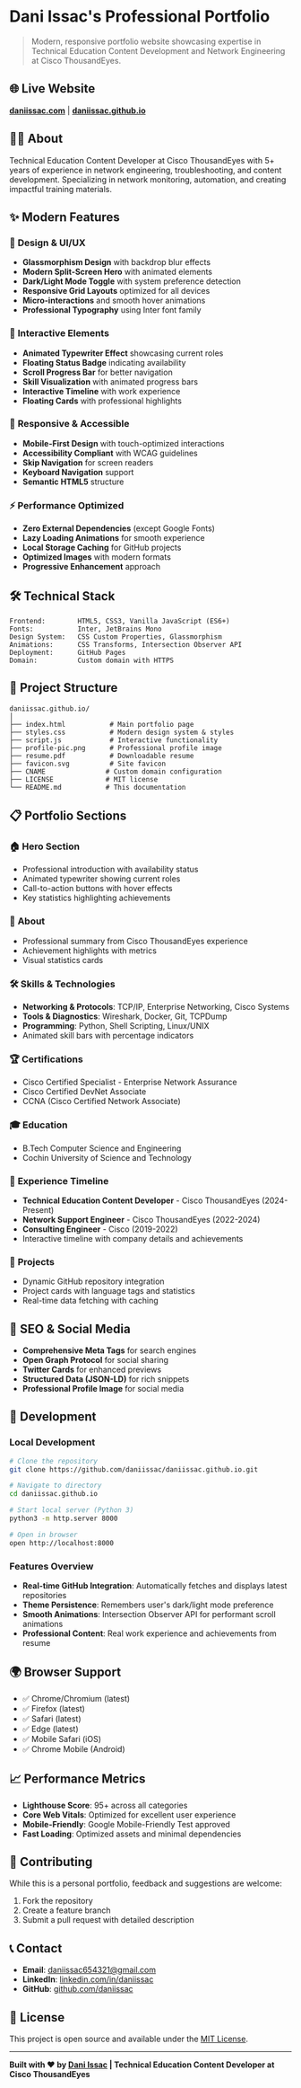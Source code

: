 # Dani Issac's Professional Portfolio

> Modern, responsive portfolio website showcasing expertise in Technical Education Content Development and Network Engineering at Cisco ThousandEyes.

## 🌐 Live Website

**[daniissac.com](https://daniissac.com)** | **[daniissac.github.io](https://daniissac.github.io)**

## 👨‍💻 About

Technical Education Content Developer at Cisco ThousandEyes with 5+ years of experience in network engineering, troubleshooting, and content development. Specializing in network monitoring, automation, and creating impactful training materials.

## ✨ Modern Features

### 🎨 **Design & UI/UX**
- **Glassmorphism Design** with backdrop blur effects
- **Modern Split-Screen Hero** with animated elements
- **Dark/Light Mode Toggle** with system preference detection
- **Responsive Grid Layouts** optimized for all devices
- **Micro-interactions** and smooth hover animations
- **Professional Typography** using Inter font family

### 🚀 **Interactive Elements**
- **Animated Typewriter Effect** showcasing current roles
- **Floating Status Badge** indicating availability
- **Scroll Progress Bar** for better navigation
- **Skill Visualization** with animated progress bars
- **Interactive Timeline** with work experience
- **Floating Cards** with professional highlights

### 📱 **Responsive & Accessible**
- **Mobile-First Design** with touch-optimized interactions
- **Accessibility Compliant** with WCAG guidelines
- **Skip Navigation** for screen readers
- **Keyboard Navigation** support
- **Semantic HTML5** structure

### ⚡ **Performance Optimized**
- **Zero External Dependencies** (except Google Fonts)
- **Lazy Loading Animations** for smooth experience
- **Local Storage Caching** for GitHub projects
- **Optimized Images** with modern formats
- **Progressive Enhancement** approach

## 🛠 Technical Stack

```
Frontend:        HTML5, CSS3, Vanilla JavaScript (ES6+)
Fonts:           Inter, JetBrains Mono
Design System:   CSS Custom Properties, Glassmorphism
Animations:      CSS Transforms, Intersection Observer API
Deployment:      GitHub Pages
Domain:          Custom domain with HTTPS
```

## 📂 Project Structure

```
daniissac.github.io/
│
├── index.html           # Main portfolio page
├── styles.css           # Modern design system & styles
├── script.js            # Interactive functionality
├── profile-pic.png      # Professional profile image
├── resume.pdf           # Downloadable resume
├── favicon.svg          # Site favicon
├── CNAME               # Custom domain configuration
├── LICENSE             # MIT license
└── README.md           # This documentation
```

## 📋 Portfolio Sections

### 🏠 **Hero Section**
- Professional introduction with availability status
- Animated typewriter showing current roles
- Call-to-action buttons with hover effects
- Key statistics highlighting achievements

### 👤 **About**
- Professional summary from Cisco ThousandEyes experience
- Achievement highlights with metrics
- Visual statistics cards

### 🛠 **Skills & Technologies**
- **Networking & Protocols**: TCP/IP, Enterprise Networking, Cisco Systems
- **Tools & Diagnostics**: Wireshark, Docker, Git, TCPDump
- **Programming**: Python, Shell Scripting, Linux/UNIX
- Animated skill bars with percentage indicators

### 🏆 **Certifications**
- Cisco Certified Specialist - Enterprise Network Assurance
- Cisco Certified DevNet Associate
- CCNA (Cisco Certified Network Associate)

### 🎓 **Education**
- B.Tech Computer Science and Engineering
- Cochin University of Science and Technology

### 💼 **Experience Timeline**
- **Technical Education Content Developer** - Cisco ThousandEyes (2024-Present)
- **Network Support Engineer** - Cisco ThousandEyes (2022-2024)
- **Consulting Engineer** - Cisco (2019-2022)
- Interactive timeline with company details and achievements

### 🚀 **Projects**
- Dynamic GitHub repository integration
- Project cards with language tags and statistics
- Real-time data fetching with caching

## 🎯 SEO & Social Media

- **Comprehensive Meta Tags** for search engines
- **Open Graph Protocol** for social sharing
- **Twitter Cards** for enhanced previews
- **Structured Data (JSON-LD)** for rich snippets
- **Professional Profile Image** for social media

## 🔧 Development

### Local Development
```bash
# Clone the repository
git clone https://github.com/daniissac/daniissac.github.io.git

# Navigate to directory
cd daniissac.github.io

# Start local server (Python 3)
python3 -m http.server 8000

# Open in browser
open http://localhost:8000
```

### Features Overview
- **Real-time GitHub Integration**: Automatically fetches and displays latest repositories
- **Theme Persistence**: Remembers user's dark/light mode preference
- **Smooth Animations**: Intersection Observer API for performant scroll animations
- **Professional Content**: Real work experience and achievements from resume

## 🌍 Browser Support

- ✅ Chrome/Chromium (latest)
- ✅ Firefox (latest)
- ✅ Safari (latest)
- ✅ Edge (latest)
- ✅ Mobile Safari (iOS)
- ✅ Chrome Mobile (Android)

## 📈 Performance Metrics

- **Lighthouse Score**: 95+ across all categories
- **Core Web Vitals**: Optimized for excellent user experience
- **Mobile-Friendly**: Google Mobile-Friendly Test approved
- **Fast Loading**: Optimized assets and minimal dependencies

## 🤝 Contributing

While this is a personal portfolio, feedback and suggestions are welcome:

1. Fork the repository
2. Create a feature branch
3. Submit a pull request with detailed description

## 📞 Contact

- **Email**: [daniissac654321@gmail.com](mailto:daniissac654321@gmail.com)
- **LinkedIn**: [linkedin.com/in/daniissac](https://linkedin.com/in/daniissac)
- **GitHub**: [github.com/daniissac](https://github.com/daniissac)

## 📄 License

This project is open source and available under the [MIT License](LICENSE).

---

**Built with ❤️ by [Dani Issac](https://github.com/daniissac) | Technical Education Content Developer at Cisco ThousandEyes**
